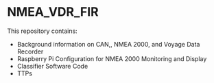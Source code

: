 # NMEA_VDR_FIR
This repository contains:
- Background information on CAN,, NMEA 2000, and Voyage Data Recorder
- Raspberry Pi Configuration for NMEA 2000 Monitoring and Display
- Classifier Software Code
- TTPs
